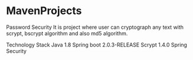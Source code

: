 # MavenProjects

Password Security
It is project where user can cryptograph any text with  scrypt, bscrypt algorithm and also md5 algorithm.

Technology Stack
Java 1.8
Spring boot 2.0.3-RELEASE
Scrypt 1.4.0
Spring Security
